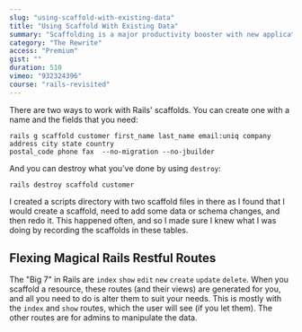```yaml
---
slug: "using-scaffold-with-existing-data"
title: "Using Scaffold With Existing Data"
summary: "Scaffolding is a major productivity booster with new applications - but you can also use it to speed up your rewrite with existing data."
category: "The Rewrite"
access: "Premium"
gist: ""
duration: 510
vimeo: "932324396"
course: "rails-revisited"
---
```


There are two ways to work with Rails' scaffolds. You can create one with a name and the fields that you need:

```
rails g scaffold customer first_name last_name email:uniq company address city state country
postal_code phone fax  --no-migration --no-jbuilder
```

And you can destroy what you've done by using `destroy`:

```
rails destroy scaffold customer
```

I created a scripts directory with two scaffold files in there as I found that I would create a scaffold, need to add some data or schema changes, and then redo it. This happened often, and so I made sure I knew what I was doing by recording the scaffolds in these tables.

## Flexing Magical Rails Restful Routes

The "Big 7" in Rails are `index` `show` `edit` `new` `create` `update` `delete`. When you scaffold a resource, these routes (and their views) are generated for you, and all you need to do is alter them to suit your needs. This is mostly with the `index` and `show` routes, which the user will see (if you let them). The other routes are for admins to manipulate the data.

